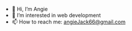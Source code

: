 - 👋 Hi, I’m Angie
- 👀 I’m interested in web development
- 📫 How to reach me: angieJack66@gmail.com

<!---
angieJackson/angieJackson is a ✨ special ✨ repository because its `README.md` (this file) appears on your GitHub profile.
You can click the Preview link to take a look at your changes.
--->
